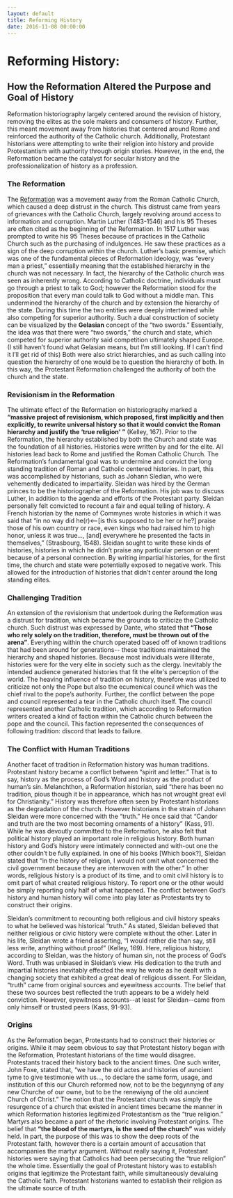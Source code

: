 ```yaml
---
layout: default
title: Reforming History
date: 2016-11-08 00:00:00
---
```

# Reforming History: 
## How the Reformation Altered the Purpose and Goal of History 

Reformation historiography largely centered around the revision of history, removing the elites as the sole makers and consumers of history.  Further, this meant movement away from histories that centered around Rome and reinforced the authority of the Catholic church.  Additionally, Protestant historians were attempting to write their religion into history and provide Protestantism with authority through origin stories.  However, in the end, the Reformation became the catalyst for secular history and the professionalization of history as a profession.    

### The Reformation

The [Reformation](https://en.wikipedia.org/wiki/Protestant_Reformation) was a movement away from the Roman Catholic Church, which caused a deep distrust in the church. This distrust came from years of grievances with the Catholic Church, largely revolving around access to information and corruption. Martin Luther (1483-1546) and his 95 Theses are often cited as the beginning of the Reformation. In 1517 Luther was prompted to write his 95 Theses because of practices in the Catholic Church such as the purchasing of indulgences.  He saw these practices as a sign of the deep corruption within the church.   Luther’s basic premise, which was one of the fundamental pieces of Reformation ideology, was “every man a priest,” essentially meaning that the established hierarchy in the church was not necessary. In fact, the hierarchy of the Catholic church was seen as inherently wrong.  According to Catholic doctrine, individuals must go through a priest to talk to God; however the Reformation stood for the proposition that every man could talk to God without a middle man. This undermined the hierarchy of the church and by extension the hierarchy of the state.  During this time the two entities were deeply intertwined while also competing for superior authority.    Such a dual construction of society can be visualized by the **Gelasian**  concept of the “two swords.” Essentially, the idea was that there were “two swords,” the church and state, which competed for superior authority said competition ultimately shaped Europe. (I still haven’t found what Gelasian means, but I’m still looking. If I can’t find it I’ll get rid of this) Both were also strict hierarchies, and as such calling into question the hierarchy of one would be to question the hierarchy of both. In this way, the Protestant Reformation challenged the authority of both the church and the state.

### Revisionism in the Reformation

The ultimate effect of the Reformation on historiography marked a **“massive project of revisionism, which proposed, first implicitly and then explicitly, to rewrite universal history so that it would convict the Roman hierarchy and justify the ‘true religion' ”** (Kelley, 167). Prior to the Reformation, the hierarchy established by both the Church and state was the foundation of all histories. Histories were written by and for the elite. All histories lead back to Rome and justified the Roman Catholic Church. The Reformation’s fundamental goal was to undermine and convict the long standing tradition of Roman and Catholic centered histories.  In part, this was accomplished by historians, such as Johann Sledian, who were vehemently dedicated to impartiality. Sleidan was hired by the German princes to be the historiographer of the Reformation. His job was to discuss Luther, in addition to the agenda and efforts of the Protestant party.  Sleidan personally felt convicted to recount a fair and equal telling of history.  A French historian by the name of Commynes wrote histories in which it was said that “in no way did he(r)<--[is this supposed to be her or he?] praise those of his own country or race, even kings who had raised him to high honor, unless it was true…, [and] everywhere he presented the facts in themselves,” (Strasbourg, 1548). Sleidan sought to write these kinds of histories, histories in which he didn’t praise any particular person or event because of a personal connection.  By writing impartial histories, for the first time, the church and state were potentially exposed to negative work.  This allowed for the introduction of histories that didn’t center around the long standing elites. 

### Challenging Tradition 

An extension of the revisionism that undertook during the Reformation was a distrust for tradition, which became the grounds to criticize the Catholic church. Such distrust was expressed by Dante, who stated that **“Those who rely solely on the tradition, therefore, must be thrown out of the arena”**. Everything within the church operated based off of known traditions that had been around for generations-- these traditions maintained the hierarchy and shaped histories. Because most individuals were illiterate, histories were for the very elite in society such as the clergy. Inevitably the intended audience generated histories that fit the elite's perception of the world. The heaving influence of tradition on history, therefore was utilized to criticize not only the Pope but also the ecumenical council which was the chief rival to the pope’s authority. Further, the conflict between the pope and council represented a tear in the Catholic church itself. The council represented another Catholic tradition, which according to Reformation writers created a kind of faction within the Catholic church between the pope and the council. This faction represented the consequences of following tradition: discord that leads to failure.

### The Conflict with Human Traditions 

Another facet of tradition in Reformation history was human traditions. Protestant history became a conflict between “spirit and letter.” That is to say, history as the process of God’s Word and history as the product of human’s sin. Melanchthon, a Reformation historian, said “there has been no tradition, pious though it be in appearance, which has not wrought great evil for Christianity.” History was therefore often seen by Protestant historians as the degradation of the church. However historians in the strain of Johann Sleidan were more concerned with  the “truth.”  He once said that “Candor and truth are the two most becoming ornaments of a history” (Kass, 91).  While he was devoutly committed to the Reformation, he also felt that political history played an important role in religious history.  Both human history and God’s history were intimately connected and with-out one the other couldn’t be fully explained. In one of his books [Which book?], Sleidan stated that “in the history of religion, I would not omit what concerned the civil government because they are interwoven with the other.” In other words, religious history is a product of its time, and to omit civil history is to omit part of what created religious history. To report one or the other would be simply reporting only half of what happened.  The conflict between God’s history and human history will come into play later as Protestants try to construct their origins.

Sleidan’s commitment to recounting both religious and civil history speaks to what he believed was historical “truth.”  As stated, Sleidan believed that neither religious or civic history were complete without the other.  Later in his life, Sleidan wrote a friend asserting, “I would rather die than say, still less write, anything without proof” (Kelley, 169).  Here, religious history, according to Sleidan, was the history of human sin, not the process of God’s Word. Truth was unbiased in Sleidan’s view. His dedication to the truth and impartial histories inevitably effected the way he wrote as he dealt with a changing society that exhibited a great deal of religious dissent.  For Sleidan, “truth” came from original sources and eyewitness accounts.  The belief that these two sources best reflected the truth appears to be a widely held conviction.  However, eyewitness accounts--at least for Sleidan--came from only himself or trusted peers (Kass, 91-93).    

### Origins

As the Reformation began, Protestants had to construct their histories or origins. While it may seem obvious to say that Protestant history began with the Reformation, Protestant historians of the time would disagree. Protestants traced their history back to the ancient times. One such writer, John Foxe, stated that, “we have the old actes and histories of auncient tyme to give testimonie with us…, to declare the same form, usage, and institution of this our Church reformed now, not to be the begynnyng of any new Churche of our owne, but to be the renewiyng of the old auncient Church of Christ.” The notion that the Protestant church was simply the resurgence of a church that existed in ancient times became the manner in which Reformation histories legitimized Protestantism as the “true religion.” Martyrs also became a part of the rhetoric involving Protestant origins. The belief that **“the blood of the martyrs, is the seed of the church”** was widely held. In part, the purpose of this was to show the deep roots of the Protestant faith, however there is a certain amount of accusation that accompanies the martyr argument. Without really saying it, Protestant histories were saying that Catholics had been persecuting the “true religion” the whole time. Essentially the goal of Protestant history was to establish origins that legitimize the Protestant faith, while simultaneously devaluing the Catholic faith. Protestant historians wanted to establish their religion as the ultimate source of truth.
